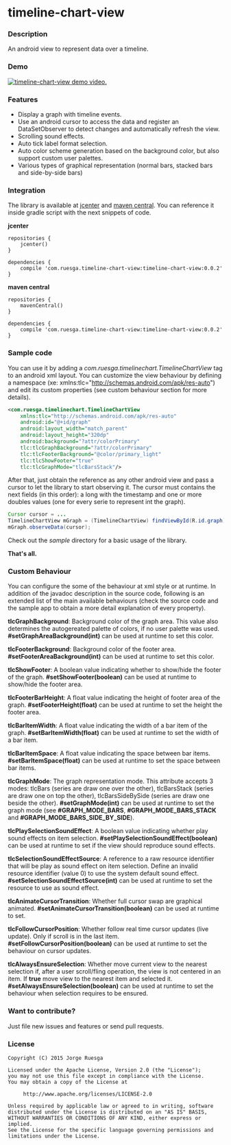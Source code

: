 timeline-chart-view
===================

### Description

An android view to represent data over a timeline.

### Demo

[![timeline-chart-view demo video.](http://img.youtube.com/vi/8MhZdYe4I60/0.jpg)](https://www.youtube.com/watch?v=8MhZdYe4I60 "timeline-chart-view demo video.")


### Features

* Display a graph with timeline events.
* Use an android cursor to access the data and register an DataSetObserver to detect changes and automatically refresh the view.
* Scrolling sound effects.
* Auto tick label format selection.
* Auto color scheme generation based on the background color, but also support custom user palettes.
* Various types of graphical representation (normal bars, stacked bars and side-by-side bars)


### Integration

The library is available at [jcenter](https://jcenter.bintray.com/com/ruesga/timeline-chart-view/timeline-chart-view/) and [maven central](https://repo1.maven.org/maven2/com/ruesga/timeline-chart-view/timeline-chart-view/). You can reference it inside gradle script with the next snippets of code.

**jcenter**
```
repositories {
    jcenter()
}

dependencies {
    compile 'com.ruesga.timeline-chart-view:timeline-chart-view:0.0.2'
}
```

**maven central**
```
repositories {
    mavenCentral()
}

dependencies {
    compile 'com.ruesga.timeline-chart-view:timeline-chart-view:0.0.2'
}
```


### Sample code

You can use it by adding a *com.ruesga.timelinechart.TimelineChartView* tag to an android xml layout. You can customize the view behaviour by defining a namespace (xe: xmlns:tlc="http://schemas.android.com/apk/res-auto") and edit its custom properties (see custom behaviour section for more details).
```xml
<com.ruesga.timelinechart.TimelineChartView
    xmlns:tlc="http://schemas.android.com/apk/res-auto"
    android:id="@+id/graph"
    android:layout_width="match_parent"
    android:layout_height="320dp"
    android:background="?attr/colorPrimary"
    tlc:tlcGraphBackground="?attr/colorPrimary"
    tlc:tlcFooterBackground="@color/primary_light"
    tlc:tlcShowFooter="true"
    tlc:tlcGraphMode="tlcBarsStack"/>
```

After that, just obtain the reference as any other android view and pass a cursor to let the library to start observing it. The cursor must contains the next fields (in this order): a long with the timestamp and one or more doubles values (one for every serie to represent int the graph).
```java
Cursor cursor = ...
TimelineChartView mGraph = (TimelineChartView) findViewById(R.id.graph);
mGraph.observeData(cursor);
```

Check out the *sample* directory for a basic usage of the library.

**That's all.** 



### Custom Behaviour

You can configure the some of the behaviour at xml style or at runtime. In addition of the javadoc description in the source code, following is an extended list of the main available behaviours (check the source code and the sample app to obtain a more detail explanation of every property).

**tlcGraphBackground**: Background color of the graph area. This value also determines the autogereated palette of colors, if no user palette was used. **#setGraphAreaBackground(int)** can be used at runtime to set this color.

**tlcFooterBackground**: Background color of the footer area. **#setFooterAreaBackground(int)** can be used at runtime to set this color.

**tlcShowFooter**: A boolean value indicating whether to show/hide the footer of the graph. **#setShowFooter(boolean)** can be used at runtime to show/hide the footer area.

**tlcFooterBarHeight**: A float value indicating the height of footer area of the graph. **#setFooterHeight(float)** can be used at runtime to set the height the footer area.

**tlcBarItemWidth**: A float value indicating the width of a bar item of the graph. **#setBarItemWidth(float)** can be used at runtime to set the width of a bar item.

**tlcBarItemSpace**: A float value indicating the space between bar items. **#setBarItemSpace(float)** can be used at runtime to set the space between bar items.

**tlcGraphMode**: The graph representation mode. This attribute accepts 3 modes: tlcBars (series are draw one over the other), tlcBarsStack (series are draw one on top the other), tlcBarsSideBySide (series are draw one beside the other). **#setGraphMode(int)** can be used at runtime to set the graph mode (see **#GRAPH_MODE_BARS**, **#GRAPH_MODE_BARS_STACK** and **#GRAPH_MODE_BARS_SIDE_BY_SIDE**).

**tlcPlaySelectionSoundEffect**: A boolean value indicating whether play sound effects on item selection. **#setPlaySelectionSoundEffect(boolean)** can be used at runtime to set if the view should reproduce sound effects.

**tlcSelectionSoundEffectSource**: A reference to a raw resource identifier that will be play as sound effect on item selection. Define an invalid resource identifier (value 0) to use the system default sound effect. **#setSelectionSoundEffectSource(int)** can be used at runtime to set the resource to use as sound effect.

**tlcAnimateCursorTransition**: Whether full cursor swap are graphical animated. **#setAnimateCursorTransition(boolean)** can be used at runtime to set.

**tlcFollowCursorPosition**: Whether follow real time cursor updates (live update). Only if scroll is in the last item. **#setFollowCursorPosition(boolean)** can be used at runtime to set the behaviour on cursor updates.

**tlcAlwaysEnsureSelection**: Whether move current view to the nearest selection if, after a user scroll/fling operation, the view is not centered in an item. If **true** move view to the nearest item and selected it. **#setAlwaysEnsureSelection(boolean)** can be used at runtime to set the behaviour when selection requires to be ensured.



### Want to contribute?

Just file new issues and features or send pull requests.


### License

```
Copyright (C) 2015 Jorge Ruesga

Licensed under the Apache License, Version 2.0 (the "License");
you may not use this file except in compliance with the License.
You may obtain a copy of the License at

     http://www.apache.org/licenses/LICENSE-2.0

Unless required by applicable law or agreed to in writing, software
distributed under the License is distributed on an "AS IS" BASIS,
WITHOUT WARRANTIES OR CONDITIONS OF ANY KIND, either express or implied.
See the License for the specific language governing permissions and
limitations under the License.
```
